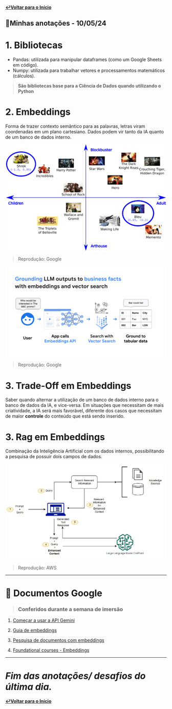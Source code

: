 #### [↩Voltar para o Início](https://github.com/rafaelatn/Imersao-IA-Alura-Google/tree/main?tab=readme-ov-file)
## 📝Minhas anotações - 10/05/24

# 1. Bibliotecas
- Pandas: utilizada para manipular dataframes (como um Google Sheets em código).
- Numpy: utilizada para trabalhar vetores e processamentos matemáticos (cálculos).
  
>**São bibliotecas base para a Ciência de Dados quando utilizando o Python**

# 2. Embeddings
Forma de trazer contexto semântico para as palavras, letras viram coordenadas em um plano cartesiano. Dados podem vir tanto da IA quanto de um banco de dados interno.
<p align="center"> <img width="500" src="/images/Embedding2dWithLabels.jpg"></p>

>Reprodução: Google

<p align="center"> <img width="600" src="/images/Embedding.jpg"></p>

>Reprodução: Google

# 3. Trade-Off em Embeddings
Saber quando alternar a utilização de um banco de dados interno para o banco de dados da IA, e vice-versa. Em situações que necessitam de mais criatividade, a IA será mais favorável, diferente dos casos que necessitam de maior **controle** do conteúdo que está sendo inserido.

# 3. Rag em Embeddings
Combinação da Inteligência Artificial com os dados internos, possibilitando a pesquisa de possuir dois campos de dados.

<p align="center"> <img width="600" src="/images/jumpstart-fm-rag.jpg"></p>

>Reprodução: AWS

---

# 📄 Documentos Google 
> ### Conferidos durante a semana de imersão
1. [Começar a usar a API Gemini ](https://ai.google.dev/gemini-api/docs?hl=pt-br)

2. [Guia de embeddings](https://ai.google.dev/gemini-api/docs/embeddings?hl=pt-br)

3. [Pesquisa de documentos com embeddings](https://ai.google.dev/gemini-api/tutorials/document_search?hl=pt-br#api_changes_to_embeddings_with_model_embedding-001)

4. [Foundational courses - Embeddings](https://developers.google.com/machine-learning/crash-course/embeddings/video-lecture)

---

# *Fim das anotações/ desafios do última dia.*
#### [↩Voltar para o Início](https://github.com/rafaelatn/Imersao-IA-Alura-Google/tree/main?tab=readme-ov-file)


